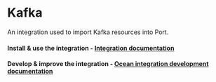 # Kafka

An integration used to import Kafka resources into Port.

#### Install & use the integration - [Integration documentation](https://docs.getport.io/build-your-software-catalog/sync-data-to-catalog/event-processing/kafka)

#### Develop & improve the integration - [Ocean integration development documentation](https://ocean.getport.io/develop-an-integration/)